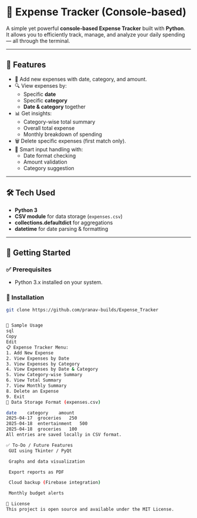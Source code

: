 # 💸 Expense Tracker (Console-based)

A simple yet powerful **console-based Expense Tracker** built with **Python**.  
It allows you to efficiently track, manage, and analyze your daily spending — all through the terminal.

---

## 📂 Features

- 📆 Add new expenses with date, category, and amount.
- 🔍 View expenses by:
  - Specific **date**
  - Specific **category**
  - **Date & category** together
- 📊 Get insights:
  - Category-wise total summary
  - Overall total expense
  - Monthly breakdown of spending
- 🗑️ Delete specific expenses (first match only).
- 🧠 Smart input handling with:
  - Date format checking
  - Amount validation
  - Category suggestion

---

## 🛠️ Tech Used

- **Python 3**
- **CSV module** for data storage (`expenses.csv`)
- **collections.defaultdict** for aggregations
- **datetime** for date parsing & formatting

---

## 🚀 Getting Started

### ✅ Prerequisites

- Python 3.x installed on your system.

### 🔧 Installation

```bash
git clone https://github.com/pranav-builds/Expense_Tracker


🧪 Sample Usage
sql
Copy
Edit
📋 Expense Tracker Menu:
1. Add New Expense
2. View Expenses by Date
3. View Expenses by Category
4. View Expenses by Date & Category
5. View Category-wise Summary
6. View Total Summary
7. View Monthly Summary
8. Delete an Expense
9. Exit
📁 Data Storage Format (expenses.csv)

date	category	amount
2025-04-17	groceries	250
2025-04-18	entertainment	500
2025-04-18	groceries	100
All entries are saved locally in CSV format.

✅ To-Do / Future Features
 GUI using Tkinter / PyQt

 Graphs and data visualization

 Export reports as PDF

 Cloud backup (Firebase integration)

 Monthly budget alerts

📃 License
This project is open source and available under the MIT License.

